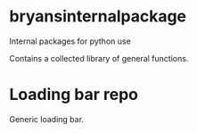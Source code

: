 # bryansinternalpackage
Internal packages for python use


Contains a collected library of general functions.

# Loading bar repo
Generic loading bar.
